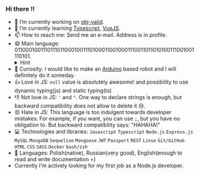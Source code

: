 ### Hi there :bangbang:


- 🔭 I’m currently working on [obj-valid](https://github.com/Iicytower/obj-valid).
- 🌱 I’m currently learning [Typescript](https://www.typescriptlang.org/), [VueJS](https://vuejs.org/).
- 📫 How to reach me: Send me an e-mail. Address is in profile.
- 😄 Main language: 011000100111011101100010011101000110010001110011011010100111001001110101. 
  <details>
    <summary>Hint</summary>
    b=a
  </details>
- :tada: Curiosity: I would like to make an [Arduino](https://www.arduino.cc/) based robot and I will definitely do it someday.
- :+1: Love in JS: `null` value is absolutely awesome! and possibility to use dynamic typing(js) and static typing(ts)
- :-1: Not love in JS: `'` and `"`. One way to declare strings is enough, but backward compatibility does not allow to delete it :cry:. 
- :rage: Hate in JS: This language is too indulgent towards developer mistakes. For example, if you want, you can use `;`, but you have no obligation to. But backward compatibility says: "HAHAHA!"
- :computer: Technologies and libraries: `Javascript` `Typescript` `Node.js` `Express.js` `MySQL` `MongoDB` `Sequelize` `Mongoose` `JWT` `Passport` `REST` `Linux` `Git/GitHub` `HTML` `CSS` `SASS` `Docker` `bash/zsh`
- :closed_book: Languages: Polish(native), Russian(very good), English(enough to read and write documentation +)
- Currently I'm actively looking for my first job as a Node.js developer. 

<!--[I started writing a blog about the basics of JS programming](https://podstawynode.blogspot.com/) -->
